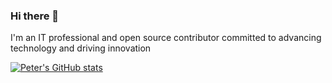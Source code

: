 ### Hi there 👋

I'm an IT professional and open source contributor committed to advancing technology and driving innovation


[![Peter's GitHub stats](https://github-readme-stats.vercel.app/api?username=pgagarinov)](https://github.com/anuraghazra/github-readme-stats)
